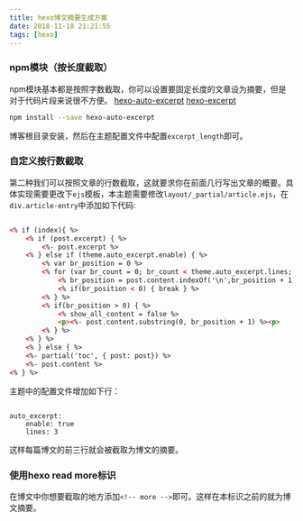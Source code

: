 ```yaml
---
title: hexo博文摘要生成方案
date: 2018-11-18 21:21:55
tags: [hexo]
---
```


### npm模块（按长度截取）

npm模块基本都是按照字数截取，你可以设置要固定长度的文章设为摘要，但是对于代码片段来说很不方便。
[hexo-auto-excerpt](https://www.npmjs.com/package/hexo-auto-excerpt)
[hexo-excerpt](https://www.npmjs.com/package/hexo-excerpt)

```bash
npm install --save hexo-auto-excerpt
```

博客根目录安装，然后在主题配置文件中配置`excerpt_length`即可。

### 自定义按行数截取

第二种我们可以按照文章的行数截取，这就要求你在前面几行写出文章的概要。具体实现需要更改下`ejs`模板，本主题需要修改`layout/_partial/article.ejs`，在`div.article-entry`中添加如下代码:

```html

<% if (index){ %>
    <% if (post.excerpt) { %>
        <%- post.excerpt %>
    <% } else if (theme.auto_excerpt.enable) { %>
        <% var br_position = 0 %>
        <% for (var br_count = 0; br_count < theme.auto_excerpt.lines; br_count++) { %>
            <% br_position = post.content.indexOf('\n',br_position + 1) %>
            <% if(br_position < 0) { break } %>
        <% } %>
        <% if(br_position > 0) { %>
            <% show_all_content = false %>
            <p><%- post.content.substring(0, br_position + 1) %><p>
        <% } %>
    <% } %>
    <% } else { %>
    <%- partial('toc', { post: post}) %>
    <%- post.content %>
<% } %>

```

主题中的配置文件增加如下行：

```

auto_excerpt:
    enable: true
    lines: 3

```

这样每篇博文的前三行就会被截取为博文的摘要。

### 使用hexo read more标识

在博文中你想要截取的地方添加`<!-- more -->`即可。这样在本标识之前的就为博文摘要。